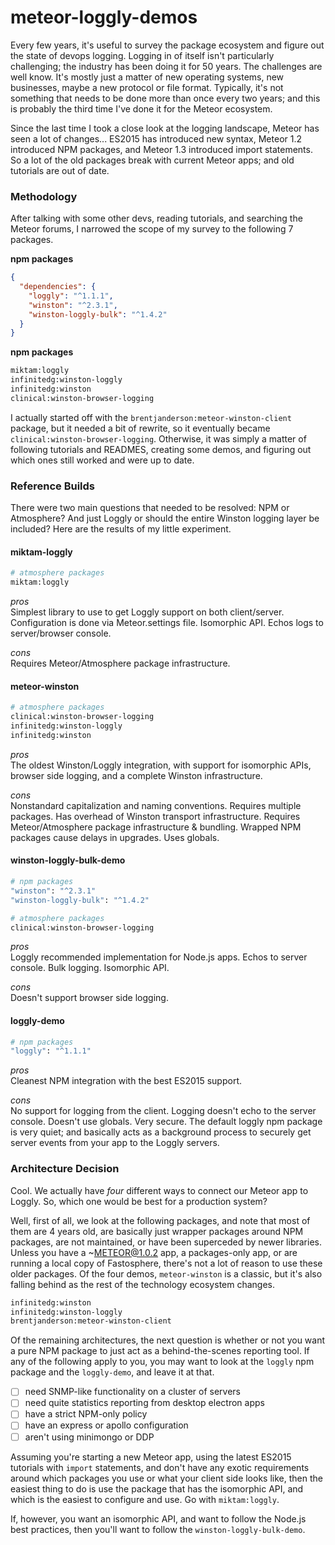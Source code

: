 # meteor-loggly-demos  

Every few years, it's useful to survey the package ecosystem and figure out the state of devops logging.  Logging in of itself isn't particularly challenging; the industry has been doing it for 50 years.  The challenges are well know.  It's mostly just a matter of new operating systems, new businesses, maybe a new protocol or file format.  Typically, it's not something that needs to be done more than once every two years; and this is probably the third time I've done it for the Meteor ecosystem.  

Since the last time I took a close look at the logging landscape, Meteor has seen a lot of changes...  ES2015 has introduced new syntax, Meteor 1.2 introduced NPM packages, and Meteor 1.3 introduced import statements.  So a lot of the old packages break with current Meteor apps; and old tutorials are out of date.  


### Methodology  

After talking with some other devs, reading tutorials, and searching the Meteor forums, I narrowed the scope of my survey to the following 7 packages.   

**npm packages**  
```json
{
  "dependencies": {
    "loggly": "^1.1.1",
    "winston": "^2.3.1",
    "winston-loggly-bulk": "^1.4.2"
  }
}
```

**npm packages** 
```sh
miktam:loggly 
infinitedg:winston-loggly
infinitedg:winston
clinical:winston-browser-logging
```

I actually started off with the `brentjanderson:meteor-winston-client` package, but it needed a bit of rewrite, so it eventually became `clinical:winston-browser-logging`.  Otherwise, it was simply a matter of following tutorials and READMES, creating some demos, and figuring out which ones still worked and were up to date. 


### Reference Builds    
There were two main questions that needed to be resolved:  NPM or Atmosphere?  And just Loggly or should the entire Winston logging layer be included?  Here are the results of my little experiment.


#### miktam-loggly  

```sh
# atmosphere packages
miktam:loggly  
```

_pros_  
Simplest library to use to get Loggly support on both client/server.  Configuration is done via Meteor.settings file. Isomorphic API.  Echos logs to server/browser console.

_cons_  
Requires Meteor/Atmosphere package infrastructure.  


#### meteor-winston  

```sh
# atmosphere packages
clinical:winston-browser-logging
infinitedg:winston-loggly
infinitedg:winston
```

_pros_  
The oldest Winston/Loggly integration, with support for isomorphic APIs, browser side logging, and a complete Winston infrastructure.  

_cons_  
Nonstandard capitalization and naming conventions.  Requires multiple packages. Has overhead of Winston transport infrastructure. Requires Meteor/Atmosphere package infrastructure & bundling.  Wrapped NPM packages cause delays in upgrades.  Uses globals.  


#### winston-loggly-bulk-demo  

```sh
# npm packages
"winston": "^2.3.1"
"winston-loggly-bulk": "^1.4.2"

# atmosphere packages
clinical:winston-browser-logging
```

_pros_  
Loggly recommended implementation for Node.js apps.  Echos to server console.  Bulk logging.  Isomorphic API.  

_cons_  
Doesn't support browser side logging.  


#### loggly-demo  

```sh
# npm packages
"loggly": "^1.1.1"
```

_pros_  
Cleanest NPM integration with the best ES2015 support.  

_cons_  
No support for logging from the client. Logging doesn't echo to the server console.  Doesn't use globals.  Very secure.  The default loggly npm package is very quiet; and basically acts as a background process to securely get server events from your app to the Loggly servers.  


### Architecture Decision    
Cool.  We actually have _four_ different ways to connect our Meteor app to Loggly.  So, which one would be best for a production system?  

Well, first of all, we look at the following packages, and note that most of them are 4 years old, are basically just wrapper packages around NPM packages, are not maintained, or have been superceded by newer libraries.  Unless you have a ~METEOR@1.0.2 app, a packages-only app, or are running a local copy of Fastosphere, there's not a lot of reason to use these older packages.  Of the four demos, `meteor-winston` is a classic, but it's also falling behind as the rest of the technology ecosystem changes.  

```sh
infinitedg:winston
infinitedg:winston-loggly
brentjanderson:meteor-winston-client
```

Of the remaining architectures, the next question is whether or not you want a pure NPM package to just act as a behind-the-scenes reporting tool. If any of the following apply to you, you may want to look at the `loggly` npm package and the `loggly-demo`, and leave it at that.

- [ ] need SNMP-like functionality on a cluster of servers
- [ ] need quite statistics reporting from desktop electron apps
- [ ] have a strict NPM-only policy
- [ ] have an express or apollo configuration 
- [ ] aren't using minimongo or DDP

Assuming you're starting a new Meteor app, using the latest ES2015 tutorials with `import` statements, and don't have any exotic requirements around which packages you use or what your client side looks like, then the easiest thing to do is use the package that has the isomorphic API, and which is the easiest to configure and use.  Go with `miktam:loggly`.

If, however, you want an isomorphic API, and want to follow the Node.js best practices, then you'll want to follow the `winston-loggly-bulk-demo`.



